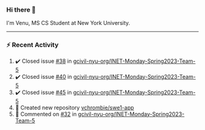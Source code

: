 ### Hi there 👋

I'm Venu, MS CS Student at New York University.

---

### :zap: Recent Activity

<!--RECENT_ACTIVITY:start-->
1. ✔️ Closed issue [#38](https://github.com/gcivil-nyu-org/INET-Monday-Spring2023-Team-5/issues/38) in [gcivil-nyu-org/INET-Monday-Spring2023-Team-5](https://github.com/gcivil-nyu-org/INET-Monday-Spring2023-Team-5)
2. ✔️ Closed issue [#40](https://github.com/gcivil-nyu-org/INET-Monday-Spring2023-Team-5/issues/40) in [gcivil-nyu-org/INET-Monday-Spring2023-Team-5](https://github.com/gcivil-nyu-org/INET-Monday-Spring2023-Team-5)
3. ✔️ Closed issue [#45](https://github.com/gcivil-nyu-org/INET-Monday-Spring2023-Team-5/issues/45) in [gcivil-nyu-org/INET-Monday-Spring2023-Team-5](https://github.com/gcivil-nyu-org/INET-Monday-Spring2023-Team-5)
4. 📔 Created new repository [vchrombie/swe1-app](https://github.com/vchrombie/swe1-app)
5. 💬 Commented on [#32](https://github.com/gcivil-nyu-org/INET-Monday-Spring2023-Team-5/issues/32#issuecomment-1429087373) in [gcivil-nyu-org/INET-Monday-Spring2023-Team-5](https://github.com/gcivil-nyu-org/INET-Monday-Spring2023-Team-5)
<!--RECENT_ACTIVITY:end-->

<!--
**vchrombie/vchrombie** is a ✨ _special_ ✨ repository because its `README.md` (this file) appears on your GitHub profile.

Here are some ideas to get you started:

- 🔭 I’m currently working on ...
- 🌱 I’m currently learning ...
- 👯 I’m looking to collaborate on ...
- 🤔 I’m looking for help with ...
- 💬 Ask me about ...
- 📫 How to reach me: ...
- 😄 Pronouns: ...
- ⚡ Fun fact: ...
-->
